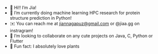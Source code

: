 - 🤍 Hi!! I’m Jia!
- 🌱 I’m currently doing machine learning HPC research for protein structure prediction in Python!
- ✉️ You can reach me at jiannagapuz@gmail.com or @jiaa.gg on instragram!
- 🌿 I’m looking to collaborate on any cute projects on Java, C, Python or Flutter
- 💾 Fun fact: I absolutely love plants
